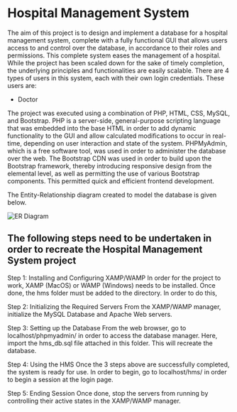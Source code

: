 <h1>Hospital Management System</h1>

The aim of this project is to design and implement a database for a hospital management system, complete with a fully functional GUI that allows users access to and control over the database, in accordance to their roles and permissions. This complete system eases the management of a hospital. While the project has been scaled down for the sake of timely completion, the underlying principles and functionalities are easily scalable. There are 4 types of users in this system, each with their own login credentials. These users are:
<ul>
  <li>Doctor
</ul>

The project was executed using a combination of PHP, HTML, CSS, MySQL, and Bootstrap. PHP is a server-side, general-purpose scripting language that was embedded into the base HTML in order to add dynamic functionality to the GUI and allow calculated modifications to occur in real-time, depending on user interaction and state of the system. PHPMyAdmin, which is a free software tool, was used in order to administer the database over the web. The Bootstrap CDN was used in order to build upon the Bootstrap framework, thereby introducing responsive design from the elemental level, as well as permitting the use of various Bootstrap components. This permitted quick and efficient frontend development. 



The Entity-Relationship diagram created to model the database is given below.

![ER Diagram](https://user-images.githubusercontent.com/67223688/183329189-0a9b73c0-7827-4e3f-9778-727e01c3b248.png)

<h2>The following steps need to be undertaken in order to recreate the Hospital Management System project</h2>

Step 1: Installing and Configuring XAMP/WAMP
In order for the project to work, XAMP (MacOS) or WAMP (Windows) needs to be installed. Once done, the hms folder must be added to the directory. In order to do this, 

Step 2: Initializing the Required Servers
From the XAMP/WAMP manager, initialize the MySQL Database and Apache Web servers.

Step 3: Setting up the Database
From the web browser, go to localhost/phpmyadmin/ in order to access the database manager. Here, import the hms_db.sql file attached in this folder. This will recreate the database. 

Step 4: Using the HMS
Once the 3 steps above are successfully completed, the system is ready for use. In order to begin, go to localhost/hms/ in order to begin a session at the login page.

Step 5: Ending Session
Once done, stop the servers from running by controlling their active states in the XAMP/WAMP manager.
